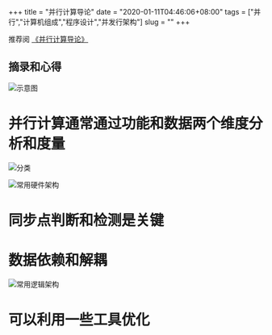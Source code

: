 +++
title = "并行计算导论"
date = "2020-01-11T04:46:06+08:00"
tags = ["并行","计算机组成","程序设计","并发行架构"]
slug = ""
+++

推荐阅 [《并行计算导论》](https://computing.llnl.gov/tutorials/parallel_comp/ "研究并行计算必看丛书")

## 摘录和心得

![示意图](/images/parallelProblem2.gif)

# 并行计算通常通过功能和数据两个维度分析和度量

![分类](/images/nodesNetwork.gif)

![常用硬件架构](/images/flynnsTaxonomy.gif)

# 同步点判断和检测是关键

# 数据依赖和解耦

![常用逻辑架构](/images/helloWorldParallelCallgraph.gif)

# 可以利用一些工具优化

